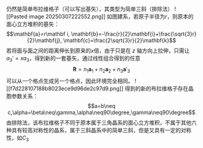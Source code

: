 仍然是简单布拉维格子（可以写出基矢），其类型为简单三斜（排除法）
![[Pasted image 20250307222552.png]]
如图建系，若原子半径为$r$，则原本的面心立方堆积的基矢：
$$\mathbf{a}=r\mathbf i, \mathbf{b}=-\frac{r}{2}\mathbf{i}+\frac{\sqrt{3}r}{2}\mathbf{j}, \mathbf{c}=\frac{2\sqrt{3}r}{2}\mathbf{k}$$
若将面与面之间的距离伸长到原来的$x$倍，由于只是在 $z$ 轴方向上拉伸，只需让$a_3'=xa_3$，得到新的一套基矢，通过线性组合得到的任意$$\mathbf{R}=n_1\mathbf{a}_1+n_2\mathbf{a}_2+n_3\mathbf{a}'_3$$可以从一个格点生成另一个格点，因此环境完全相同。
![[f7d228107188b8023ece9d96de2c97d9.png]]
得到的新的布拉维格子存在晶胞参数关系：$$a=b\neq c,\alpha=\beta\neq\gamma,\alpha\neq90\degree,\gamma\neq90\degree$$
由排除法，该布拉维格子不同于原本属于三角晶系的面心立方堆积，不属于其他六种具有较高对称性的晶系，属于三斜晶系中的简单三斜，但是又具有一定的对称性，如$C_3$
